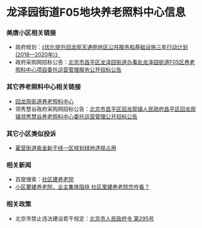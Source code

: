 # 龙泽园街道F05地块养老照料中心信息

### 美唐小区相关链接

- 政府规划：<a href="http://www.bjchp.gov.cn/cpqzf/xxgk2671/ghjh/4962895/index.html" target="_blank">《优化提升回龙观天通苑地区公共服务和基础设施三年行动计划(2018—2020年)》</a>
- 政府采购网招标公告：<a href="http://www.ccgp.gov.cn/cggg/dfgg/gkzb/202001/t20200102_13695894.htm" target="_blank">北京市昌平区龙泽园街道办事处龙泽园街道F05区养老照料中心项目委托运营管理服务公开招标公告</a>

### 其它养老照料中心相关链接

- <a href="http://ljlaonian.com/Agency_body.asp?id=1304&qx=161" target="_blank">回龙观街道养老照料中心</a>
- 领秀慧谷政府采购网招标公告：<a href="http://www.ccgp.gov.cn/cggg/dfgg/gkzb/201812/t20181224_11405381.htm" target="_blank">北京市昌平区回龙观镇人民政府昌平区回龙观镇领秀慧谷养老照料中心委托运营管理公开招标公告</a>

### 其它小区类似投诉

- <a href="http://liuyan.people.com.cn/threads/content?tid=7255815" target="_blank">霍营街道紫金新干线一区规划绿地违规占用</a>

### 相关新闻

- 百度搜索：<a href="https://www.baidu.com/s?wd=%E7%A4%BE%E5%8C%BA%E5%BB%BA%E5%85%BB%E8%80%81%E9%99%A2" target="_blank">社区建养老院</a>
- <a href="https://m.sohu.com/a/249722890_367767/?pvid=000115_3w_a" target="_blank">小区要建养老院，业主集体阻挠 社区里建养老院您咋看？</a>

### 相关政策

- 北京市禁止违法建设若干规定：<a href="http://www.beijing.gov.cn/zhengce/zhengcefagui/202010/t20201030_2125883.html" target="_blank">北京市人民政府令 第295号</a>
